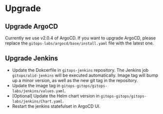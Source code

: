 # Upgrade

## Upgrade ArgoCD

Currently we use v2.0.4 of ArgoCD. If you want to upgrade ArgoCD, please replace the `gitops-labs/argocd/base/install.yaml` file with the latest one.

## Upgrade Jenkins

- Update the Dokcerfile in `gitops-jenkins` repository. The Jenkins job `gitops/alid-jenkins` will be executed automatically. Image tag will bump up a minor version, as well as the new git tag in the repository.
- Update the image tag in `gitops-gitops/gitops-labs/jenkins/values.yaml`.
- [Optional] Update the Helm chart version in `gitops-gitops/gitops-labs/jenkins/Chart.yaml`.
- Restart the jenkins statefulset in ArgoCD UI.

